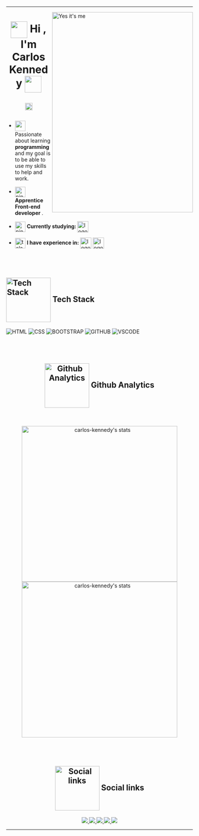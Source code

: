 <hr>

<img align="right" height="540em" width="380em"  title="Yes it's me" 
     src="https://gist.githubusercontent.com/carlos-kennedy/d1360c0c8b6a82c0be16c688ee9e1425/raw/e3b47ae3ed969c3457b8cb765b876705f65cc206/githubcardv2.svg">
     
<h1 align="center">
 <img src="https://media1.giphy.com/media/iigp4VDyf5dCLRlGkm/giphy.gif" align="center" width="45px">
     Hi , I'm Carlos Kennedy
     <img src="https://media1.giphy.com/media/iigp4VDyf5dCLRlGkm/giphy.gif" align="center"  width="45px">
     
<p align="center"> 
     <img height="20em" src="https://komarev.com/ghpvc/?username=carlos-kennedy&color=E5CE5B" alt="Visualizações no perfil"/> 
</p> 

</h1>

  - <p align="left"> <img src="https://c.tenor.com/TZyciZ_VKUgAAAAi/buenos-dias.gif" align="center"  width="28px"> Passionate about learning <strong> programming </strong> and my goal is to be able to use my skills to help and work. </p>
  
  - <p align="left"> <img src="https://c.tenor.com/ooCje3Ear_UAAAAi/penguin-catscafe.gif" align="center" width="28px" alt="pinguimAndandoComCafé"><strong> Apprentice Front-end developer </strong>. </p>
   
  - <p align="left"> <img src="https://c.tenor.com/tKYbGz3wNCAAAAAi/catscafe-penguin.gif" align="center" width="28px" alt="pinguimNoComputador"> <strong> Currently studying: </strong> <img src="https://cdn.jsdelivr.net/gh/devicons/devicon/icons/javascript/javascript-original.svg" align="center" width="30px" title="JavaScript" alt="logoJavascript" /> </p>
 
   
 - <img src="https://c.tenor.com/9LLhY-WtfbcAAAAi/afas-software-afas.gif" align="center" width="28px" alt="telaFlutuanteDeDadors"> <strong> I have experience in:</strong> <img align="center" width="30px" src="https://cdn.jsdelivr.net/gh/devicons/devicon/icons/html5/html5-plain.svg" title="HTML:5" alt="logoHtml5"/>  <img align="center" width="30px" src="https://cdn.jsdelivr.net/gh/devicons/devicon/icons/css3/css3-plain.svg" title="CSS3" alt="logoCSS3" />
          
      
  <br><br>

  <h2 align="left"> <img src="https://www.puttiapps.com/wp-content/uploads/2021/05/programming.gif" title="Tech Stack" align="center"  width="120px"> Tech Stack </h2>
  
  
  ![HTML](https://img.shields.io/badge/-HTML-05122A?style=for-the-badge&logo=html5)
  ![CSS](https://img.shields.io/badge/-css-05122A?style=for-the-badge&logo=css3)
  ![BOOTSTRAP](https://img.shields.io/badge/-Bootstrap-05122A?style=for-the-badge&logo=bootstrap)
  ![GITHUB](https://img.shields.io/badge/-Github-05122A?style=for-the-badge&logo=github)
  ![VSCODE](https://img.shields.io/badge/-VScode-05122A?style=for-the-badge&logo=visualstudiocode)
 
  
  <br><br>
   
  <h2 align="center">
     <img src="https://media2.giphy.com/media/gniz0qUijH8T7yRQWR/giphy.gif?cid=ecf05e473agd0bxkdh8hxhm94ek4xzrabqzq2lyp2nsf67uy&rid=giphy.gif&ct=s" title="Github Analytics" align="center"  width="120px">
     Github Analytics
</h2>
  
  <br>
  
  <p align="center">
      <img width="420em" align="center"  src="https://github-readme-stats.vercel.app/api?username=carlos-kennedy&show_icons=true&theme=midnight-purple" title="carlos-kennedy status" alt="carlos-kennedy's stats"/>
      <img width="420em"  align="center"  src="https://github-readme-stats.vercel.app/api/top-langs/?username=carlos-kennedy&layout=compact&theme=midnight-purple" title="carlos-kennedy status" alt="carlos-kennedy's stats"/>
  </p>
  
  <br><br>

  <h2 align="center"> <img src="https://media1.giphy.com/media/wIVCkv3bcsBwFyESSC/giphy.gif" title="Social links" align="center"  width="120px">
     Social links 
</h2>
    
<p align="center">

<a target="_blank" href="https://www.instagram.com/carlos.kny.carlos/" title="instagram">
  <img src="https://img.shields.io/badge/-instagram-05122A?style=for-the-badge&logo=instagram">
  </a>
<a target="_blank" href="https://twitter.com/Carlozotas" title="twitter">
  <img src="https://img.shields.io/badge/-twitter-05122A?style=for-the-badge&logo=twitter"> 
  </a> 
<a target="_blank" href="https://github.com/carlos-kennedy" title="github">
  <img src="https://img.shields.io/badge/-github-05122A?style=for-the-badge&logo=github"> 
  </a>
<a target="_blank" href="https://www.linkedin.com/in/carloskennedydev/"  title="linkedin">
  <img src="https://img.shields.io/badge/-linkedin-05122A?style=for-the-badge&logo=linkedin">
  </a> 
<a target="_blank" href="https://www.facebook.com/carlos.ky.3990" title="facebook">
  <img src="https://img.shields.io/badge/-facebook-05122A?style=for-the-badge&logo=facebook">
  </a>
  </p>
                                                 
<hr>
